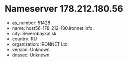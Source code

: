 # Nameserver 178.212.180.56

* as_number: 51428
* name: host56-178-212-180.ironnet.info.
* city: Severobaykal'sk
* country: RU
* organization: IRONNET Ltd.
* version: Unknown
* dnssec: Unknown
